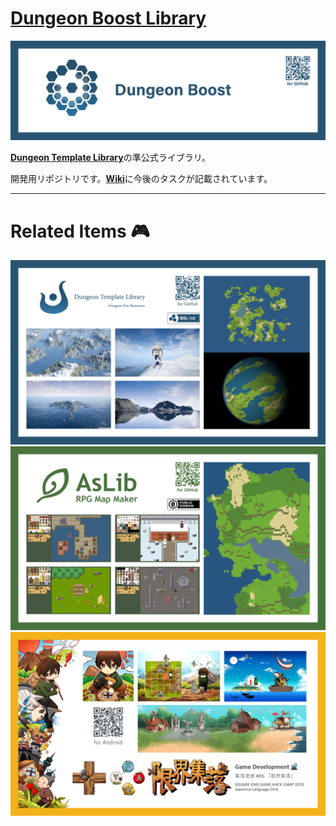 # [Dungeon Boost Library](https://github.com/AsPJT/DungeonBoostLibrary/wiki)

![DBL](https://raw.githubusercontent.com/AsPJT/AsPJT/master/Picture/dungeon_boost_library.png)

[**Dungeon Template Library**](https://github.com/AsPJT/DungeonTemplateLibrary)の準公式ライブラリ。

開発用リポジトリです。[**Wiki**](https://github.com/AsPJT/DungeonBoostLibrary/wiki)に今後のタスクが記載されています。

---

# Related Items 🎮

[![DTL](https://raw.githubusercontent.com/AsPJT/AsPJT/master/Picture/dungeon_template_library.png)](https://github.com/AsPJT/DungeonTemplateLibrary)
[![AsLib](https://raw.githubusercontent.com/AsPJT/AsPJT/master/Picture/aslib.png)](https://github.com/AsPJT/AsLib)
[![GenkaiSyuraku](https://raw.githubusercontent.com/AsPJT/AsPJT/master/Picture/genkai_syuraku.png)](https://github.com/AsPJT/GenkaiSyuraku)
